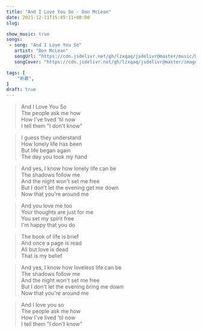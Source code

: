 ```yaml
---
title: "And I Love You So - Don McLean"
date: 2021-12-11T15:45:11+08:00
slug: 

show_music: true
songs:
 - song: "And I Love You So"
   artist: "Don McLean"
   songUrl: "https://cdn.jsdelivr.net/gh/lzxqaq/jsdelivr@master/music/Don_McLean_And_I_Love_You_So.mp3"
   songCover: "https://cdn.jsdelivr.net/gh/lzxqaq/jsdelivr@master/image/music/Don_McLean_And_I_Love_You_So.jpg"

tags: [
    "听歌",
]
draft: true
---
```


> And I Love You So  
> The people ask me how  
> How I've lived 'til now  
> I tell them "I don't know"  

> I guess they understand  
> How lonely life has been  
> But life began again  
> The day you took my hand  

> And yes, I know how lonely life can be  
> The shadows follow me  
> And the night won't set me free  
> But I don't let the evening get me down  
> Now that you're around me  
 
> And you love me too  
> Your thoughts are just for me  
> You set my spirit free  
> I'm happy that you do  

> The book of life is brief  
> And once a page is read  
> All but love is dead  
> That is my belief  


> And yes, I know how loveless life can be  
> The shadows follow me  
> And the night won't set me free  
> But I don't let the evening bring me down  
> Now that you're around me  

> And I love you so  
> The people ask me how  
> How I've lived 'til now  
> I tell them "I don't know"  